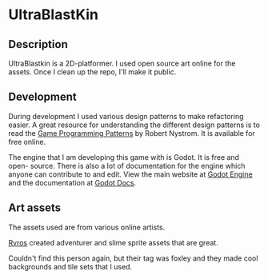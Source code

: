 # UltraBlastKin

## Description

UltraBlastkin is a 2D-platformer. I used open source art online for the assets.
Once I clean up the repo, I'll make it public.

## Development

During development I used various design patterns to make refactoring easier.
A great resource for understanding the different design patterns is to read the
[Game Programming Patterns](https://gameprogrammingpatterns.com/contents.html)
by Robert Nystrom. It is available for free online.

The engine that I am developing this game with is Godot. It is free and open-
source. There is also a lot of documentation for the engine which anyone can
contribute to and edit. View the main website at
[Godot Engine](https://godotengine.org/) and the documentation at
[Godot Docs](https://docs.godotengine.org/).

## Art assets

The assets used are from various online artists.

[Rvros](https://rvros.itch.io/) created adventurer and slime sprite assets that
are great.

Couldn't find this person again, but their tag was foxley and they made cool
backgrounds and tile sets that I used.
